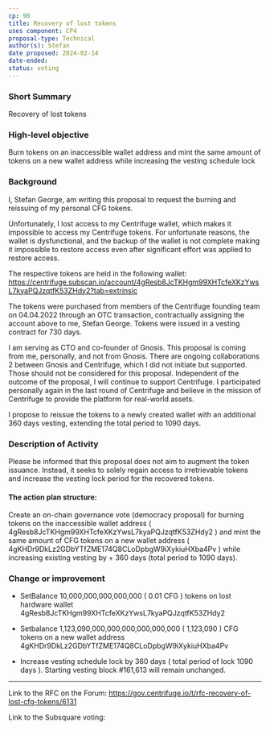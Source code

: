 ```yaml
---
cp: 90
title: Recovery of lost tokens
uses component: CP4
proposal-type: Technical
author(s): Stefan
date proposed: 2024-02-14
date-ended: 
status: voting
---
```


### Short Summary
Recovery of lost tokens

### High-level objective
Burn tokens on an inaccessible wallet address and mint the same amount of tokens on a new wallet address while increasing the vesting schedule lock

### Background
I, Stefan George, am writing this proposal to request the burning and reissuing of my personal CFG tokens.

Unfortunately, I lost access to my Centrifuge wallet, which makes it impossible to access my Centrifuge tokens. For unfortunate reasons, the wallet is dysfunctional, and the backup of the wallet is not complete making it impossible to restore access even after significant effort was applied to restore access.

The respective tokens are held in the following wallet: https://centrifuge.subscan.io/account/4gResb8JcTKHgm99XHTcfeXKzYwsL7kyaPQJzqtfK53ZHdy2?tab=extrinsic

The tokens were purchased from members of the Centrifuge founding team on 04.04.2022 through an OTC transaction, contractually assigning the account above to me, Stefan George. Tokens were issued in a vesting contract for 730 days.

I am serving as CTO and co-founder of Gnosis. This proposal is coming from me, personally, and not from Gnosis. There are ongoing collaborations 2 between Gnosis and Centrifuge, which I did not initiate but supported. Those should not be considered for this proposal. Independent of the outcome of the proposal, I will continue to support Centrifuge. I participated personally again in the last round of Centrifuge and believe in the mission of Centrifuge to provide the platform for real-world assets.

I propose to reissue the tokens to a newly created wallet with an additional 360 days vesting, extending the total period to 1090 days.

### Description of Activity
Please be informed that this proposal does not aim to augment the token issuance. Instead, it seeks to solely regain access to irretrievable tokens and increase the vesting lock period for the recovered tokens.

#### The action plan structure:

Create an on-chain governance vote (democracy proposal) for burning tokens on the inaccessible wallet address ( 4gResb8JcTKHgm99XHTcfeXKzYwsL7kyaPQJzqtfK53ZHdy2 ) and mint the same amount of CFG tokens on a new wallet address ( 4gKHDr9DkLz2GDbYTfZME174Q8CLoDpbgW9iXykiuHXba4Pv ) while increasing existing vesting by + 360 days (total period to 1090 days).

### Change or improvement

- SetBalance 10,000,000,000,000,000 ( 0.01 CFG ) tokens on lost hardware wallet 4gResb8JcTKHgm99XHTcfeXKzYwsL7kyaPQJzqtfK53ZHdy2

- Setbalance 1,123,090,000,000,000,000,000,000  ( 1,123,090 ) CFG tokens on a new wallet address 4gKHDr9DkLz2GDbYTfZME174Q8CLoDpbgW9iXykiuHXba4Pv

- Increase vesting schedule lock by 360 days ( total period of lock 1090 days ). Starting vesting block #161,613 will remain unchanged.

---------------------------------------------------------------------------------------------------------------------------------


Link to the RFC on the Forum: https://gov.centrifuge.io/t/rfc-recovery-of-lost-cfg-tokens/6131

Link to the Subsquare voting: 

